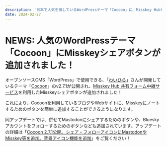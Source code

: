 ```yaml
---
description: '日本で人気を博しているWordPressテーマ「Cocoon」に、Misskey Hubを利用したMisskeyシェアボタンが追加されました！'
date: 2024-02-27
---
```


# NEWS: 人気のWordPressテーマ「Cocoon」にMisskeyシェアボタンが追加されました！

オープンソースCMS「WordPress」で使用できる、「[わいひら](https://twitter.com/MrYhira)」さんが開発しているテーマ「[Cocoon](https://wp-cocoon.com/)」のv2.7.1が公開され、[Misskey Hub 共有フォーム中継サービス](/docs/for-users/features/share-form/)を利用したMisskeyシェアボタンが追加されました！

これにより、Cocoonを利用しているブログやWebサイトに、Misskeyにノートするためのボタンを簡単に追加することができるようになります。

同アップデートでは、併せてMastodonにシェアするためのボタンや、Blueskyアカウントをフォローするためのボタンなども追加されています。アップデートの詳細は「[Cocoon 2.7.1公開。シェア・フォローアイコンにMastodonやMisskey等を追加。背景アイコン機能を追加](https://wp-cocoon.com/2-7-1/)」をご覧ください！
